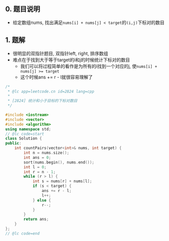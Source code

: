 ## 0. 题目说明

- 给定数组nums, 找出满足`nums[i] + nums[j] < target`的`(i,j)`下标对的数目

## 1. 题解

- 很明显的双指针题目, 双指针left, right, 排序数组
- 难点在于找到大于等于target的i和j的时候统计下标对的数目
    - 我们可以将过程简单的看作是为所有的i找到一个对应的j, 使`nums[i] + nums[j] >= target`
    - 这个时候ans += r - l就很容易理解了



```cpp
/*
 * @lc app=leetcode.cn id=2824 lang=cpp
 *
 * [2824] 统计和小于目标的下标对数目
 */

#include <iostream>
#include <vector>
#include <algorithm>
using namespace std;
// @lc code=start
class Solution {
public:
    int countPairs(vector<int>& nums, int target) {
        int n = nums.size();
        int ans = 0;
        sort(nums.begin(), nums.end());
        int l = 0;
        int r = n - 1;
        while (r > l) {
            int s = nums[r] + nums[l];
            if (s < target) {
                ans += r - l;
                l++;
            } else {
                r--;
            }
        }
        return ans;
    }
};
// @lc code=end
```